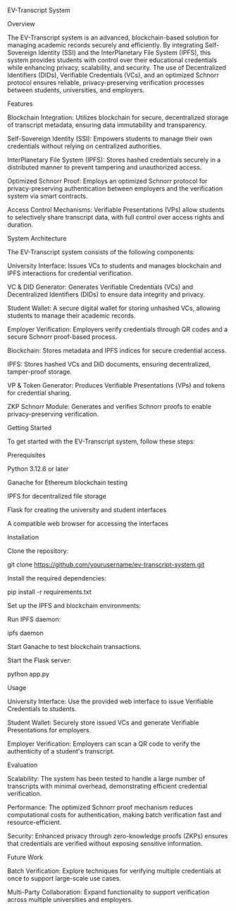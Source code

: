 EV-Transcript System

Overview

The EV-Transcript system is an advanced, blockchain-based solution for managing academic records securely and efficiently. By integrating Self-Sovereign Identity (SSI) and the InterPlanetary File System (IPFS), this system provides students with control over their educational credentials while enhancing privacy, scalability, and security. The use of Decentralized Identifiers (DIDs), Verifiable Credentials (VCs), and an optimized Schnorr protocol ensures reliable, privacy-preserving verification processes between students, universities, and employers.

Features

Blockchain Integration: Utilizes blockchain for secure, decentralized storage of transcript metadata, ensuring data immutability and transparency.

Self-Sovereign Identity (SSI): Empowers students to manage their own credentials without relying on centralized authorities.

InterPlanetary File System (IPFS): Stores hashed credentials securely in a distributed manner to prevent tampering and unauthorized access.

Optimized Schnorr Proof: Employs an optimized Schnorr protocol for privacy-preserving authentication between employers and the verification system via smart contracts.

Access Control Mechanisms: Verifiable Presentations (VPs) allow students to selectively share transcript data, with full control over access rights and duration.

System Architecture

The EV-Transcript system consists of the following components:

University Interface: Issues VCs to students and manages blockchain and IPFS interactions for credential verification.

VC & DID Generator: Generates Verifiable Credentials (VCs) and Decentralized Identifiers (DIDs) to ensure data integrity and privacy.

Student Wallet: A secure digital wallet for storing unhashed VCs, allowing students to manage their academic records.

Employer Verification: Employers verify credentials through QR codes and a secure Schnorr proof-based process.

Blockchain: Stores metadata and IPFS indices for secure credential access.

IPFS: Stores hashed VCs and DID documents, ensuring decentralized, tamper-proof storage.

VP & Token Generator: Produces Verifiable Presentations (VPs) and tokens for credential sharing.

ZKP Schnorr Module: Generates and verifies Schnorr proofs to enable privacy-preserving verification.

Getting Started

To get started with the EV-Transcript system, follow these steps:

Prerequisites

Python 3.12.6 or later

Ganache for Ethereum blockchain testing

IPFS for decentralized file storage

Flask for creating the university and student interfaces

A compatible web browser for accessing the interfaces

Installation

Clone the repository:

git clone https://github.com/yourusername/ev-transcript-system.git

Install the required dependencies:

pip install -r requirements.txt

Set up the IPFS and blockchain environments:

Run IPFS daemon:

ipfs daemon

Start Ganache to test blockchain transactions.

Start the Flask server:

python app.py

Usage

University Interface: Use the provided web interface to issue Verifiable Credentials to students.

Student Wallet: Securely store issued VCs and generate Verifiable Presentations for employers.

Employer Verification: Employers can scan a QR code to verify the authenticity of a student's transcript.

Evaluation

Scalability: The system has been tested to handle a large number of transcripts with minimal overhead, demonstrating efficient credential verification.

Performance: The optimized Schnorr proof mechanism reduces computational costs for authentication, making batch verification fast and resource-efficient.

Security: Enhanced privacy through zero-knowledge proofs (ZKPs) ensures that credentials are verified without exposing sensitive information.

Future Work

Batch Verification: Explore techniques for verifying multiple credentials at once to support large-scale use cases.

Multi-Party Collaboration: Expand functionality to support verification across multiple universities and employers.
